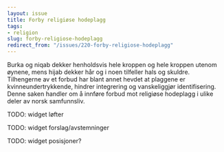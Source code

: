 ```yaml
---
layout: issue
title: Forby religiøse hodeplagg
tags:
- religion
slug: forby-religiose-hodeplagg
redirect_from: "/issues/220-forby-religiose-hodeplagg"
---
```


Burka og niqab dekker henholdsvis hele kroppen og hele kroppen utenom øynene, mens hijab dekker hår og i noen tilfeller hals og skuldre. Tilhengerne av et forbud har blant annet hevdet at plaggene er kvinneundertrykkende, hindrer integrering og vanskeliggjør identifisering. Denne saken handler om å innføre forbud mot religiøse hodeplagg i ulike deler av norsk samfunnsliv.

TODO: widget løfter

TODO: widget forslag/avstemninger

TODO: widget posisjoner?

